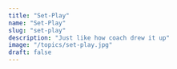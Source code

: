 ```yaml
---
title: "Set-Play"
name: "Set-Play"
slug: "set-play"
description: "Just like how coach drew it up"
image: "/topics/set-play.jpg"
draft: false
---
```

